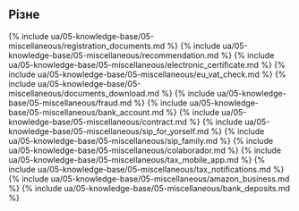 ## Різне

{% include ua/05-knowledge-base/05-miscellaneous/registration_documents.md %}
{% include ua/05-knowledge-base/05-miscellaneous/recommendation.md %}
{% include ua/05-knowledge-base/05-miscellaneous/electronic_certificate.md %}
{% include ua/05-knowledge-base/05-miscellaneous/eu_vat_check.md %}
{% include ua/05-knowledge-base/05-miscellaneous/documents_download.md %}
{% include ua/05-knowledge-base/05-miscellaneous/fraud.md %}
{% include ua/05-knowledge-base/05-miscellaneous/bank_account.md %}
{% include ua/05-knowledge-base/05-miscellaneous/contract.md %}
{% include ua/05-knowledge-base/05-miscellaneous/sip_for_yorself.md %}
{% include ua/05-knowledge-base/05-miscellaneous/sip_family.md %}
{% include ua/05-knowledge-base/05-miscellaneous/colaborador.md %}
{% include ua/05-knowledge-base/05-miscellaneous/tax_mobile_app.md %}
{% include ua/05-knowledge-base/05-miscellaneous/tax_notifications.md %}
{% include ua/05-knowledge-base/05-miscellaneous/amazon_business.md %}
{% include ua/05-knowledge-base/05-miscellaneous/bank_deposits.md %}
